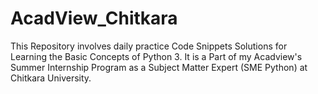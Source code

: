 # AcadView_Chitkara
This Repository involves daily practice Code Snippets Solutions for Learning the Basic Concepts of Python 3. It is a Part of my Acadview's Summer Internship Program as a Subject Matter Expert (SME Python) at Chitkara University.
